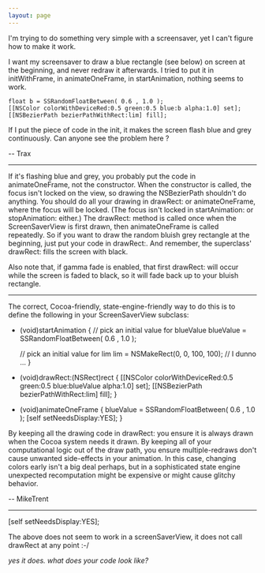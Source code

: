 ```yaml
---
layout: page
---
```


I'm trying to do something very simple with a screensaver, yet I can't figure how to make it work.

I want my screensaver to draw a blue rectangle (see below) on screen at the beginning, and never redraw it afterwards. I tried to put it in initWithFrame, in animateOneFrame, in startAnimation, nothing seems to work.
    
    float b = SSRandomFloatBetween( 0.6 , 1.0 );
    [[NSColor colorWithDeviceRed:0.5 green:0.5 blue:b alpha:1.0] set];
    [[NSBezierPath bezierPathWithRect:lim] fill];


If I put the piece of code in the init, it makes the screen flash blue and grey continuously. Can anyone see the problem here ?

-- Trax

----

If it's flashing blue and grey, you probably put the code in     animateOneFrame, not the constructor. When the constructor is called, the focus isn't locked on the view, so drawing the NSBezierPath shouldn't do anything. You should do all your drawing in     drawRect: or     animateOneFrame, where the focus will be locked. (The focus isn't locked in     startAnimation: or     stopAnimation: either.) The     drawRect: method is called once when the ScreenSaverView is first drawn, then     animateOneFrame is called repeatedly. So if you want to draw the random bluish grey rectangle at the beginning, just put your code in     drawRect:. And remember, the superclass'     drawRect: fills the screen with black.

Also note that, if gamma fade is enabled, that first     drawRect: will occur while the screen is faded to black, so it will fade back up to your bluish rectangle.

----

The correct, Cocoa-friendly, state-engine-friendly way to do this is to define the following in your ScreenSaverView subclass:

    
- (void)startAnimation
{
    // pick an initial value for blueValue
    blueValue = SSRandomFloatBetween( 0.6 , 1.0 );

    // pick an initial value for lim
    lim = NSMakeRect(0, 0, 100, 100); // I dunno ... 
}

- (void)drawRect:(NSRect)rect
{
    [[NSColor colorWithDeviceRed:0.5 green:0.5 blue:blueValue alpha:1.0] set];
    [[NSBezierPath bezierPathWithRect:lim] fill];
}

- (void)animateOneFrame
{
        blueValue = SSRandomFloatBetween( 0.6 , 1.0 );
        [self setNeedsDisplay:YES];
}


By keeping all the drawing code in drawRect: you ensure it is always drawn when the Cocoa system needs it drawn. By keeping all of your computational logic out of the draw path, you ensure multiple-redraws don't cause unwanted side-effects in your animation. In this case, changing colors early isn't a big deal perhaps, but in a sophisticated state engine unexpected recomputation might be expensive or might cause glitchy behavior. 

-- MikeTrent

----

    
[self setNeedsDisplay:YES];


The above does not seem to work in a screenSaverView, it does not call drawRect at any point :-/

*yes it does. what does your code look like?*
